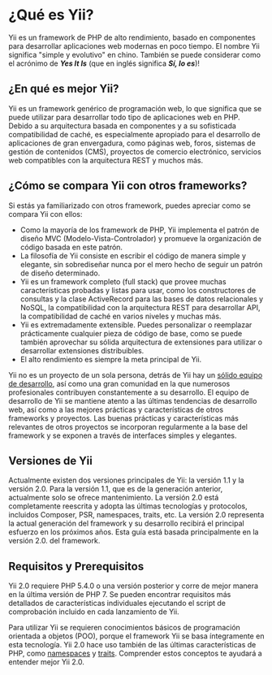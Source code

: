 ¿Qué es Yii?
============

Yii es un framework de PHP de alto rendimiento, basado en componentes para desarrollar aplicaciones web
modernas en poco tiempo. El nombre Yii significa "simple y evolutivo" en chino. También se puede considerar como el acrónimo
de _**Yes It Is**_ (que en inglés significa _**Sí, lo es**_)!


¿En qué es mejor Yii?
-----------------------

Yii es un framework genérico de programación web, lo que significa que se puede utilizar para desarrollar todo tipo de aplicaciones web en PHP.
Debido a su arquitectura basada en componentes y a su sofisticada compatibilidad de caché, es especialmente apropiado para el desarrollo
de aplicaciones de gran envergadura, como páginas web, foros, sistemas de gestión de contenidos (CMS), proyectos de comercio electrónico,
servicios web compatibles con la arquitectura REST y muchos más.


¿Cómo se compara Yii con otros frameworks?
--------------------------------------

Si estás ya familiarizado con otros framework, puedes apreciar como se compara Yii con ellos:

- Como la mayoría de los framework de PHP, Yii implementa el patrón de diseño MVC (Modelo-Vista-Controlador) y
 promueve la organización de código basada en este patrón.
- La filosofía de Yii consiste en escribir el código de manera simple y elegante, sin sobrediseñar nunca por el
 mero hecho de seguir un patrón de diseño determinado.
- Yii es un framework completo (full stack) que provee muchas características probadas y listas para usar, como los 
constructores de consultas y la clase ActiveRecord para las bases de datos relacionales y NoSQL, 
la compatibilidad con la arquitectura REST para desarrollar API, la compatibilidad de caché en varios niveles 
y muchas más.
- Yii es extremadamente extensible. Puedes personalizar o reemplazar prácticamente cualquier pieza de código de base, 
como se puede también aprovechar su sólida arquitectura de extensiones para utilizar o desarrollar extensiones distribuibles.
- El alto rendimiento es siempre la meta principal de Yii.

Yii no es un proyecto de un sola persona, detrás de Yii hay un [sólido equipo de desarrollo](http://www.yiiframework.com/team/), 
así como una gran comunidad en la que numerosos profesionales contribuyen constantemente a su desarrollo.
El equipo de desarrollo de Yii se mantiene atento a las últimas tendencias de desarrollo web, así como a las mejores prácticas y características de otros frameworks y proyectos.
Las buenas prácticas y características más relevantes de otros proyectos se incorporan regularmente a la base del framework y se exponen a través de interfaces simples y elegantes.

[about_yii]: http://www.yiiframework.com/about/

Versiones de Yii
----------------

Actualmente existen dos versiones principales de Yii: la versión 1.1 y la versión 2.0. Para la versión 1.1, que es de la generación anterior, actualmente solo se ofrece mantenimiento.
La versión 2.0 está completamente reescrita y adopta las últimas tecnologías y protocolos, incluidos Composer, PSR, namespaces, traits, etc.
La versión 2.0 representa la actual generación del framework y su desarrollo recibirá el principal esfuerzo en los próximos años.
Esta guía está basada principalmente en la versión 2.0. del framework.


Requisitos y Prerequisitos
--------------------------

Yii 2.0 requiere PHP 5.4.0 o una versión posterior y corre de mejor manera en la última versión de PHP 7. Se pueden encontrar requisitos más detallados de características individuales
ejecutando el script de comprobación incluido en cada lanzamiento de Yii.

Para utilizar Yii se requieren conocimientos básicos de programación orientada a objetos (POO), porque el framework Yii se basa íntegramente en esta tecnología.
Yii 2.0 hace uso también de las últimas características de PHP, como [namespaces](https://php.net/manual/es/language.namespaces.php)
y [traits](https://php.net/manual/es/language.oop5.traits.php). Comprender estos conceptos te ayudará a entender mejor Yii 2.0.

